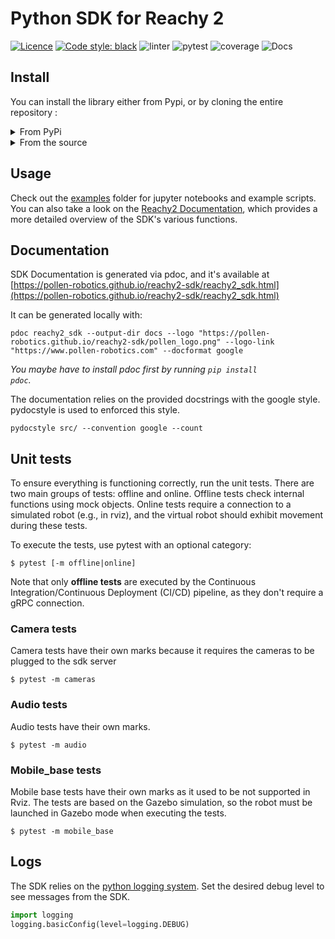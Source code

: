 # Python SDK for Reachy 2

[![Licence](https://img.shields.io/badge/licence-Apache%202.0-blue)](LICENSE) 
[![Code style: black](https://img.shields.io/badge/code%20style-black-000000.svg)](https://github.com/psf/black) 
![linter](https://github.com/pollen-robotics/reachy2-sdk/actions/workflows/lint.yml/badge.svg) 
![pytest](https://github.com/pollen-robotics/reachy2-sdk/actions/workflows/unit_tests.yml/badge.svg) 
![coverage](https://img.shields.io/endpoint?url=https://gist.githubusercontent.com/FabienDanieau/92452aca5c894f95fb934dc2a7a6815f/raw/covbadge.json)
![Docs](https://github.com/pollen-robotics/python-template/actions/workflows/docs.yml/badge.svg)

## Install

You can install the library either from Pypi, or by cloning the entire repository : 

<details> 
<summary>From PyPi</summary>

```bash
pip install reachy2-sdk -e .
```
</details>

<details>
<summary>From the source</summary>

```bash
git clone https://github.com/pollen-robotics/reachy2-sdk.git
cd reachy2-sdk
pip install -e .[dev]
```

The *[dev]* option includes tools for developers.

</details>


## Usage

Check out the [examples](src/examples/) folder for jupyter notebooks and example scripts.
You can also take a look on the [Reachy2 Documentation](https://pollen-robotics.github.io/reachy2-docs/developing-with-reachy-2/getting-started-sdk/), which provides a more detailed overview of the SDK's various functions.

## Documentation

SDK Documentation is generated via pdoc, and it's available at [https://pollen-robotics.github.io/reachy2-sdk/reachy2_sdk.html](https://pollen-robotics.github.io/reachy2-sdk/reachy2_sdk.html)


It can be generated locally with:
```console
pdoc reachy2_sdk --output-dir docs --logo "https://pollen-robotics.github.io/reachy2-sdk/pollen_logo.png" --logo-link "https://www.pollen-robotics.com" --docformat google
```

*You maybe have to install pdoc first by running <code>pip install pdoc</code>.*

The documentation relies on the provided docstrings with the google style. pydocstyle is used to enforced this style.
```console
pydocstyle src/ --convention google --count
```

## Unit tests

To ensure everything is functioning correctly, run the unit tests. There are two main groups of tests: offline and online. Offline tests check internal functions using mock objects. Online tests require a connection to a simulated robot (e.g., in rviz), and the virtual robot should exhibit movement during these tests.

To execute the tests, use pytest with an optional category:

```console
$ pytest [-m offline|online]
```

Note that only **offline tests** are executed by the Continuous Integration/Continuous Deployment (CI/CD) pipeline, as they don't require a gRPC connection.

### Camera tests

Camera tests have their own marks because it requires the cameras to be plugged to the sdk server 

```console
$ pytest -m cameras
```

### Audio tests

Audio tests have their own marks.

```console
$ pytest -m audio
```

### Mobile_base tests

Mobile base tests have their own marks as it used to be not supported in Rviz. The tests are based on the Gazebo simulation, so the robot must be launched in Gazebo mode when executing the tests.

```console
$ pytest -m mobile_base
```

## Logs

The SDK relies on the [python logging system](https://docs.python.org/3/howto/logging.html). Set the desired debug level to see messages from the SDK.

```python
import logging
logging.basicConfig(level=logging.DEBUG)
```

